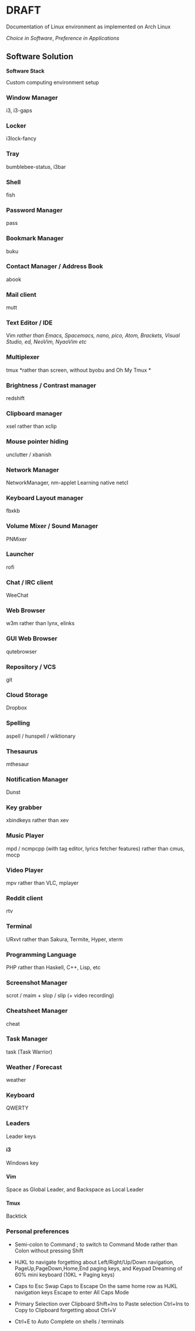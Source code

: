 # DRAFT

Documentation of Linux environment as implemented on Arch Linux

*Choice in Software*, *Preference in Applications*

## Software Solution

**Software Stack**

Custom computing environment setup

### Window Manager
i3, i3-gaps

### Locker
i3lock-fancy

### Tray
bumblebee-status, i3bar

### Shell
fish

### Password Manager
pass

### Bookmark Manager
buku

### Contact Manager / Address Book
abook

### Mail client
mutt

### Text Editor / IDE
Vim *rather than Emacs, Spacemacs, nano, pico, Atom, Brackets, Visual Studio, ed, NeoVim, NyaoVim etc*

### Multiplexer
tmux *rather than screen, without byobu and Oh My Tmux
*
### Brightness / Contrast manager
redshift

### Clipboard manager
xsel
	rather than xclip

### Mouse pointer hiding
unclutter / xbanish

### Network Manager
NetworkManager, nm-applet
	Learning native netcl

### Keyboard Layout manager
fbxkb

### Volume Mixer / Sound Manager
PNMixer

### Launcher
rofi

### Chat / IRC client
WeeChat

### Web Browser
w3m
	rather than lynx, elinks

### GUI Web Browser
qutebrowser

### Repository / VCS
git

### Cloud Storage
Dropbox

### Spelling
aspell / hunspell / wiktionary

### Thesaurus
mthesaur

### Notification Manager
Dunst

### Key grabber
xbindkeys
	rather than xev

### Music Player
mpd / ncmpcpp (with tag editor, lyrics fetcher features)
	rather than cmus, mocp

### Video Player
mpv
	rather than VLC, mplayer

### Reddit client
rtv

### Terminal
URxvt
	rather than Sakura, Termite, Hyper, xterm

### Programming Language
PHP
	rather than Haskell, C++, Lisp, etc

### Screenshot Manager
scrot / maim + slop / slip (+ video recording)

### Cheatsheet Manager
cheat

### Task Manager
task (Task Warrior)

### Weather / Forecast
weather

### Keyboard
QWERTY

### Leaders

Leader keys

#### i3
Windows key

#### Vim
Space as Global Leader, and Backspace as Local Leader

#### Tmux
Backtick

### Personal preferences

* Semi-colon to Command
	; to switch to Command Mode
	rather than Colon without pressing Shift

* HJKL to navigate
	forgetting about Left/Right/Up/Down navigation, PageUp,PageDown,Home,End paging keys, and Keypad
	Dreaming of 60% mini keyboard (10KL + Paging keys)

* Caps to Esc Swap
	Caps to Escape
		On the same home row as HJKL navigation keys
	Escape to enter All Caps Mode

* Primary Selection over Clipboard
	Shift+Ins to Paste selection
	Ctrl+Ins to Copy to Clipboard
		forgetting about Ctrl+V

* Ctrl+E to Auto Complete
	on shells / terminals

